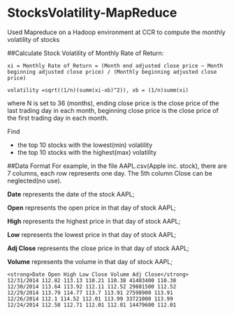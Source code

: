 # StocksVolatility-MapReduce
Used Mapreduce on a Hadoop environment at CCR to compute the monthly volatility of stocks

##Calculate Stock Volatility of Monthly Rate of Return:

    xi = Monthly Rate of Return = (Month end adjusted close price – Month beginning adjusted close price) / (Monthly beginning adjusted close price)

    volatility =sqrt((1/n)(summ(xi-xb)^2)), xb = (1/n)summ(xi)

where N is set to 36 (months), ending close price is the close price of the last trading day in each month, beginning close price is the close price of the first trading day in each month.

Find
<ul>
<li> the top 10 stocks with the lowest(min) volatility
<li> the top 10 stocks with the highest(max) volatility
</ul>

##Data Format
For example, in the file AAPL.csv(Apple inc. stock), there are 7 columns, each row represents one day. The 5th column Close can be neglected(no use). 

<strong>Date</strong> represents the date of the stock AAPL;

<strong>Open</strong> represents the open price in that day of stock AAPL;

<strong>High</strong> represents the highest price in that day of stock AAPL;

<strong>Low</strong> represents the lowest price in that day of stock AAPL;

<strong>Adj Close</strong> represents the close price in that day of stock AAPL;

<strong>Volume</strong> represents the volume in that day of stock AAPL;


    <strong>Date Open High Low Close Volume Adj Close</strong>
    12/31/2014 112.82 113.13 110.21 110.38 41403400 110.38
    12/30/2014 113.64 113.92 112.11 112.52 29881500 112.52
    12/29/2014 113.79 114.77 113.7 113.91 27598900 113.91
    12/26/2014 112.1 114.52 112.01 113.99 33721000 113.99
    12/24/2014 112.58 112.71 112.01 112.01 14479600 112.01

